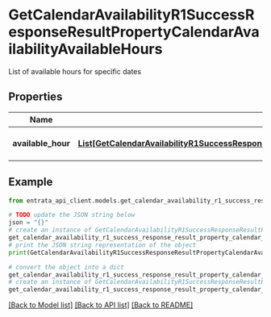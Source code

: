 # GetCalendarAvailabilityR1SuccessResponseResultPropertyCalendarAvailabilityAvailableHours

List of available hours for specific dates

## Properties

Name | Type | Description | Notes
------------ | ------------- | ------------- | -------------
**available_hour** | [**List[GetCalendarAvailabilityR1SuccessResponseResultPropertyCalendarAvailabilityAvailableHoursAvailableHourInner]**](GetCalendarAvailabilityR1SuccessResponseResultPropertyCalendarAvailabilityAvailableHoursAvailableHourInner.md) | List of available hours | [optional] 

## Example

```python
from entrata_api_client.models.get_calendar_availability_r1_success_response_result_property_calendar_availability_available_hours import GetCalendarAvailabilityR1SuccessResponseResultPropertyCalendarAvailabilityAvailableHours

# TODO update the JSON string below
json = "{}"
# create an instance of GetCalendarAvailabilityR1SuccessResponseResultPropertyCalendarAvailabilityAvailableHours from a JSON string
get_calendar_availability_r1_success_response_result_property_calendar_availability_available_hours_instance = GetCalendarAvailabilityR1SuccessResponseResultPropertyCalendarAvailabilityAvailableHours.from_json(json)
# print the JSON string representation of the object
print(GetCalendarAvailabilityR1SuccessResponseResultPropertyCalendarAvailabilityAvailableHours.to_json())

# convert the object into a dict
get_calendar_availability_r1_success_response_result_property_calendar_availability_available_hours_dict = get_calendar_availability_r1_success_response_result_property_calendar_availability_available_hours_instance.to_dict()
# create an instance of GetCalendarAvailabilityR1SuccessResponseResultPropertyCalendarAvailabilityAvailableHours from a dict
get_calendar_availability_r1_success_response_result_property_calendar_availability_available_hours_from_dict = GetCalendarAvailabilityR1SuccessResponseResultPropertyCalendarAvailabilityAvailableHours.from_dict(get_calendar_availability_r1_success_response_result_property_calendar_availability_available_hours_dict)
```
[[Back to Model list]](../README.md#documentation-for-models) [[Back to API list]](../README.md#documentation-for-api-endpoints) [[Back to README]](../README.md)


